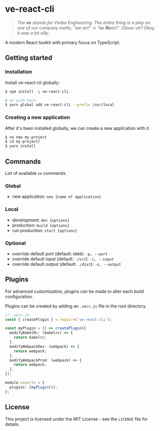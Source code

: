 # ve-react-cli
>_The **ve** stands for Visiba Engineering. The entire thing is a play on one of our company motto, "we act" -> "**v**e **Re**act". Clever uh? Okey, it was a bit silly._

A modern React toolkit with primary focus on TypeScript.

## Getting started

### Installation
Install ve-react-cli globally:
```bash
$ npm install -g ve-react-cli

# or with Yarn
$ yarn global add ve-react-cli --prefix /usr/local
```

### Creating a new application
After it's been installed globally, we can create a new application with it.

```bash
$ ve new my-project
$ cd my-project/
$ yarn install
```

## Commands
List of available `ve` commands.

### Global
* new application: `new {name of application}`

### Local
* development: `dev {options}`
* production: `build {options}`
* run production: `start {options}`

### Optional
* override default port (default: `8000`): `-p, --port`
* override default input (default: `./src`): `-i, --input`
* override default output (default: `./dist`): `-o, --output`

## Plugins
For advanced customization, plugins can be made to alter each build configuration.

Plugins can be created by adding an `.verc.js` file in the root directory.

```ts
// .verc.js
const { createPlugin } = require('ve-react-cli');

const myPlugin = () => createPlugin({
  modifyBabelRc: (babelrc) => {    
    return babelrc;
  },
  modifyWebpackDev: (webpack) => {
    return webpack;
  },
  modifyWebpackProd: (webpack) => {
    return webpack;
  },
});

module.exports = {
  plugins: [myPlugin()],
};
```

## License
This project is licensed under the MIT License - see the `LICENSE` file for details.
